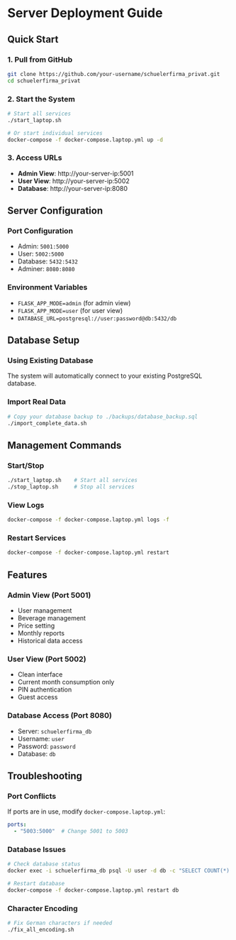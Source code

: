 # Server Deployment Guide

## Quick Start

### 1. Pull from GitHub
```bash
git clone https://github.com/your-username/schuelerfirma_privat.git
cd schuelerfirma_privat
```

### 2. Start the System
```bash
# Start all services
./start_laptop.sh

# Or start individual services
docker-compose -f docker-compose.laptop.yml up -d
```

### 3. Access URLs
- **Admin View**: http://your-server-ip:5001
- **User View**: http://your-server-ip:5002  
- **Database**: http://your-server-ip:8080

## Server Configuration

### Port Configuration
- Admin: `5001:5000`
- User: `5002:5000`
- Database: `5432:5432`
- Adminer: `8080:8080`

### Environment Variables
- `FLASK_APP_MODE=admin` (for admin view)
- `FLASK_APP_MODE=user` (for user view)
- `DATABASE_URL=postgresql://user:password@db:5432/db`

## Database Setup

### Using Existing Database
The system will automatically connect to your existing PostgreSQL database.

### Import Real Data
```bash
# Copy your database backup to ./backups/database_backup.sql
./import_complete_data.sh
```

## Management Commands

### Start/Stop
```bash
./start_laptop.sh    # Start all services
./stop_laptop.sh     # Stop all services
```

### View Logs
```bash
docker-compose -f docker-compose.laptop.yml logs -f
```

### Restart Services
```bash
docker-compose -f docker-compose.laptop.yml restart
```

## Features

### Admin View (Port 5001)
- User management
- Beverage management
- Price setting
- Monthly reports
- Historical data access

### User View (Port 5002)
- Clean interface
- Current month consumption only
- PIN authentication
- Guest access

### Database Access (Port 8080)
- Server: `schuelerfirma_db`
- Username: `user`
- Password: `password`
- Database: `db`

## Troubleshooting

### Port Conflicts
If ports are in use, modify `docker-compose.laptop.yml`:
```yaml
ports:
  - "5003:5000"  # Change 5001 to 5003
```

### Database Issues
```bash
# Check database status
docker exec -i schuelerfirma_db psql -U user -d db -c "SELECT COUNT(*) FROM users;"

# Restart database
docker-compose -f docker-compose.laptop.yml restart db
```

### Character Encoding
```bash
# Fix German characters if needed
./fix_all_encoding.sh
```
